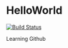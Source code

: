# HelloWorld

[![Build Status](https://travis-ci.org/MathewAniyan/HelloWold.svg?branch=master)](https://travis-ci.org/MathewAniyan/HelloWold)

Learning Github
